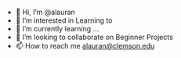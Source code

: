 - 👋 Hi, I’m @alauran
- 👀 I’m interested in Learning to
- 🌱 I’m currently learning ...
- 💞️ I’m looking to collaborate on Beginner Projects
- 📫 How to reach me alauran@clemson.edu

<!---
alauran/alauran is a ✨ special ✨ repository because its `README.md` (this file) appears on your GitHub profile.
You can click the Preview link to take a look at your changes.
--->
